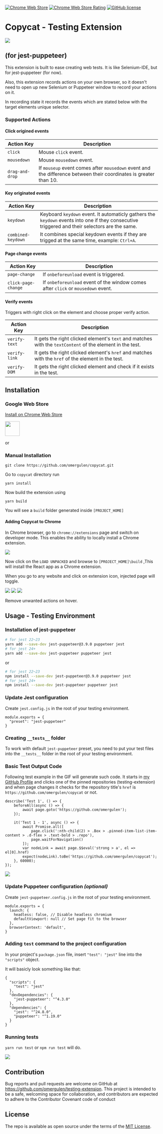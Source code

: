 [![Chrome Web Store](https://img.shields.io/chrome-web-store/v/dlbnejfbjfikckofdndbjndhhbplmnpj.svg?colorB=%234FC828&style=flat)](https://chrome.google.com/webstore/detail/testing-extension/dlbnejfbjfikckofdndbjndhhbplmnpj)
[![Chrome Web Store Rating](https://img.shields.io/chrome-web-store/stars/ibomigipadcieapbemkegkmadbbanbgm.svg?colorB=%234FC828&label=rating&style=flat)](https://chrome.google.com/webstore/detail/testing-extension/dlbnejfbjfikckofdndbjndhhbplmnpj)
[![GitHub license](https://img.shields.io/badge/license-MIT-blue.svg?style=flat)](https://github.com/omergulen/testing-extension/blob/master/LICENSE)

# Copycat - Testing Extension

<img src="./public/copycat_logo.png" />

## (for jest-puppeteer)
This extension is built to ease creating web tests. It is like Selenium-IDE, but for jest-puppeteer (for now).

Also, this extension records actions on your own browser, so it doesn't need to open up new Selenium or Puppeteer window to record your actions on it.

In recording state it records the events which are stated below with the target elements unique selector.

### Supported Actions

#### Click origined events

| Action Key    | Description   |
| --------------------- | ------------- |
| `click`       | Mouse `click` event. |
| `mousedown`       | Mouse `mousedown` event. |
| `drag-and-drop` | If `mouseup` event comes after `mousedown` event and the difference between their coordinates is greater than 10. |

#### Key originated events

| Action Key    | Description   |
| --------------------- | ------------- |
| `keydown`       | Keyboard `keydown` event. It automaticly gathers the `keydown` events into one if they consecutive triggered and their selectors are the same. |
| `combined-keydown`       | It combines special keydown events if they are trigged at the same time, example: `Ctrl+A`. |

#### Page change events

| Action Key    | Description   |
| --------------------- | ------------- |
| `page-change`       | If `onbeforeunload` event is triggered. |
| `click-page-change` | If `onbeforeunload` event of the window comes after `click` or `mousedown` event. |

#### Verify events

Triggers with right click on the element and choose proper verify action.

| Action Key    | Description   |
| --------------------- | ------------- |
| `verify-text`       | It gets the right clicked element's `text` and matches with the `textContent` of the element in the test. |
| `verify-link`       | It gets the right clicked element's `href` and matches with the `href` of the element in the test. |
| `verify-DOM`       | It gets the right clicked element and check if it exists in the test. |

## Installation

### Google Web Store
[Install on Chrome Web Store](https://chrome.google.com/webstore/detail/testing-extension/dlbnejfbjfikckofdndbjndhhbplmnpj)   

<a href="https://chrome.google.com/webstore/detail/testing-extension/dlbnejfbjfikckofdndbjndhhbplmnpj"><img src="https://raw.githubusercontent.com/alrra/browser-logos/master/src/chrome/chrome_128x128.png" width="48" /></a>

or 

### Manual Installation

```
git clone https://github.com/omergulen/copycat.git
```
Go to `copycat` directory run

```
yarn install
```
Now build the extension using
```
yarn build
```
You will see a `build` folder generated inside `[PROJECT_HOME]`

#### Adding Copycat to Chrome

In Chrome browser, go to `chrome://extensions` page and switch on developer mode. This enables the ability to locally install a Chrome extension.

<img src="https://cdn-images-1.medium.com/max/1600/1*OaygCwLSwLakyTqCADbmDw.png" />

Now click on the `LOAD UNPACKED` and browse to `[PROJECT_HOME]\build` ,This will install the React app as a Chrome extension.

When you go to any website and click on extension icon, injected page will toggle.

<img src="./assets/extension_test.png" />

<img src="./assets/extension_test2.png" />

<img src="./assets/close_on_hover.png" />

Remove unwanted actions on hover.

## Usage - Testing Environment

### Installation of jest-puppeteer

```bash
# for jest 22~23
yarn add --save-dev jest-puppeteer@3.9.0 puppeteer jest
# for jest 24+
yarn add --save-dev jest-puppeteer puppeteer jest
```
or

```bash
# for jest 22~23
npm install --save-dev jest-puppeteer@3.9.0 puppeteer jest
# for jest 24+
npm install --save-dev jest-puppeteer puppeteer jest
```

### Update Jest configuration

Create `jest.config.js` in the root of your testing environment.

```
module.exports = {
  "preset": "jest-puppeteer"
}
```


### Creating `__tests__` folder

To work with default `jest-puppeteer` preset, you need to put your test files into the `__tests__` folder in the root of your testing environment.


### Basic Test Output Code

Following test example in the GIF will generate such code. It starts in [my GitHub Profile](https://github.com/omergulen) and clicks one of the pinned repositories (testing-extension) and when page changes it checks for the repository title's `href` is `https://github.com/omergulen/copycat` or not.


```
describe('Test 1', () => {
	beforeAll(async () => {
		await page.goto('https://github.com/omergulen');
	});

	it('Test 1 - 1', async () => {
		await Promise.all([
			page.click(':nth-child(2) > .Box > .pinned-item-list-item-content > .d-flex > .text-bold > .repo'),
			page.waitForNavigation()
		]);
		var nodeLink = await page.$$eval('strong > a', el => el[0].href)
		expect(nodeLink).toBe('https://github.com/omergulen/copycat');
	}, 60000);
});
```


<img src="./assets/test_example.gif" />


### Update Puppeteer configuration _(optional)_

Create `jest-puppeteer.config.js` in the root of your testing environment.
```
module.exports = {
  launch: {
    headless: false, // Disable headless chromium
    defaultViewport: null // Set page fit to the browser
  },
  browserContext: 'default',
}
```

### Adding `test` command to the project configuration

In your project's `package.json` file, insert `"test": "jest"` line into the `"scripts"` object.

It will basicly look something like that:
```
{
  "scripts": {
    "test": "jest"
  },
  "devDependencies": {
    "jest-puppeteer": "^4.3.0"
  },
  "dependencies": {
    "jest": "^24.8.0",
    "puppeteer": "^1.19.0"
  }
}
```

### Running tests

`yarn run test` or `npm run test` will do.

<img src="./assets/run_test.png" />

## Contribution

Bug reports and pull requests are welcome on GitHub at https://github.com/omergulen/testing-extension. This project is intended to be a safe, welcoming space for collaboration, and contributors are expected to adhere to the Contributor Covenant code of conduct


## License

The repo is available as open source under the terms of the [MIT License](http://opensource.org/licenses/MIT).
